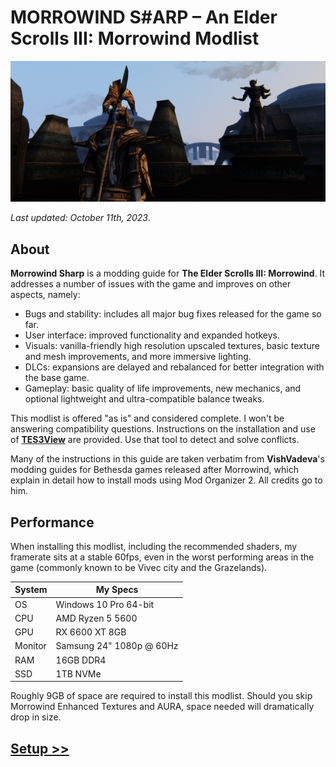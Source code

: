 # MORROWIND S#ARP – An Elder Scrolls III: Morrowind Modlist

![Banner](pictures/banner.jpg)

*Last updated: October 11th, 2023*.

## About

**Morrowind Sharp** is a modding guide for **The Elder Scrolls III: Morrowind**. It addresses a number of issues with the game and improves on other aspects, namely:

- Bugs and stability: includes all major bug fixes released for the game so far.
- User interface: improved functionality and expanded hotkeys.
- Visuals: vanilla-friendly high resolution upscaled textures, basic texture and mesh improvements, and more immersive lighting.
- DLCs: expansions are delayed and rebalanced for better integration with the base game.
- Gameplay: basic quality of life improvements, new mechanics, and optional lightweight and ultra-compatible balance tweaks.

This modlist is offered "as is" and considered complete. I won't be answering compatibility questions. Instructions on the installation and use of [**TES3View**](appendix.md#tes3view) are provided. Use that tool to detect and solve conflicts.

Many of the instructions in this guide are taken verbatim from **VishVadeva**'s modding guides for Bethesda games released after Morrowind, which explain in detail how to install mods using Mod Organizer 2. All credits go to him.

## Performance

When installing this modlist, including the recommended shaders, my framerate sits at a stable 60fps, even in the worst performing areas in the game (commonly known to be Vivec city and the Grazelands).

System | My Specs
------------ | -------------
OS | Windows 10 Pro 64-bit
CPU | AMD Ryzen 5 5600
GPU | RX 6600 XT 8GB 
Monitor | Samsung 24" 1080p @ 60Hz
RAM | 16GB DDR4
SSD | 1TB NVMe

Roughly 9GB of space are required to install this modlist. Should you skip Morrowind Enhanced Textures and AURA, space needed will dramatically drop in size.

## [Setup >>](setup.md)  
